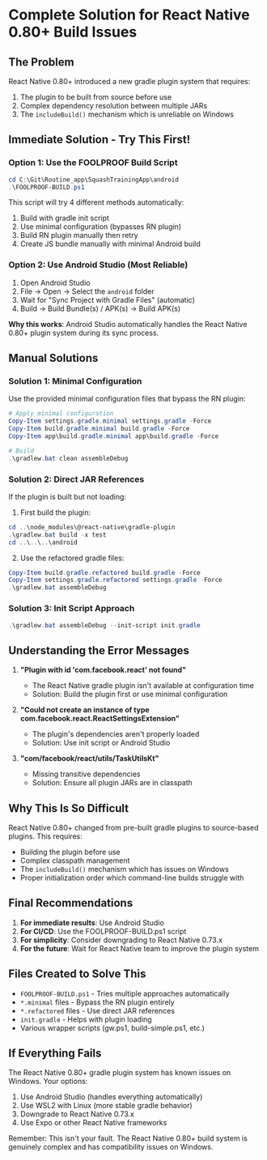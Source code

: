 # Complete Solution for React Native 0.80+ Build Issues

## The Problem
React Native 0.80+ introduced a new gradle plugin system that requires:
1. The plugin to be built from source before use
2. Complex dependency resolution between multiple JARs
3. The `includeBuild()` mechanism which is unreliable on Windows

## Immediate Solution - Try This First!

### Option 1: Use the FOOLPROOF Build Script
```powershell
cd C:\Git\Routine_app\SquashTrainingApp\android
.\FOOLPROOF-BUILD.ps1
```

This script will try 4 different methods automatically:
1. Build with gradle init script
2. Use minimal configuration (bypasses RN plugin)
3. Build RN plugin manually then retry
4. Create JS bundle manually with minimal Android build

### Option 2: Use Android Studio (Most Reliable)
1. Open Android Studio
2. File → Open → Select the `android` folder
3. Wait for "Sync Project with Gradle Files" (automatic)
4. Build → Build Bundle(s) / APK(s) → Build APK(s)

**Why this works**: Android Studio automatically handles the React Native 0.80+ plugin system during its sync process.

## Manual Solutions

### Solution 1: Minimal Configuration
Use the provided minimal configuration files that bypass the RN plugin:

```powershell
# Apply minimal configuration
Copy-Item settings.gradle.minimal settings.gradle -Force
Copy-Item build.gradle.minimal build.gradle -Force
Copy-Item app\build.gradle.minimal app\build.gradle -Force

# Build
.\gradlew.bat clean assembleDebug
```

### Solution 2: Direct JAR References
If the plugin is built but not loading:

1. First build the plugin:
```powershell
cd ..\node_modules\@react-native\gradle-plugin
.\gradlew.bat build -x test
cd ..\..\..\android
```

2. Use the refactored gradle files:
```powershell
Copy-Item build.gradle.refactored build.gradle -Force
Copy-Item settings.gradle.refactored settings.gradle -Force
.\gradlew.bat assembleDebug
```

### Solution 3: Init Script Approach
```powershell
.\gradlew.bat assembleDebug --init-script init.gradle
```

## Understanding the Error Messages

1. **"Plugin with id 'com.facebook.react' not found"**
   - The React Native gradle plugin isn't available at configuration time
   - Solution: Build the plugin first or use minimal configuration

2. **"Could not create an instance of type com.facebook.react.ReactSettingsExtension"**
   - The plugin's dependencies aren't properly loaded
   - Solution: Use init script or Android Studio

3. **"com/facebook/react/utils/TaskUtilsKt"**
   - Missing transitive dependencies
   - Solution: Ensure all plugin JARs are in classpath

## Why This Is So Difficult

React Native 0.80+ changed from pre-built gradle plugins to source-based plugins. This requires:
- Building the plugin before use
- Complex classpath management
- The `includeBuild()` mechanism which has issues on Windows
- Proper initialization order which command-line builds struggle with

## Final Recommendations

1. **For immediate results**: Use Android Studio
2. **For CI/CD**: Use the FOOLPROOF-BUILD.ps1 script
3. **For simplicity**: Consider downgrading to React Native 0.73.x
4. **For the future**: Wait for React Native team to improve the plugin system

## Files Created to Solve This

- `FOOLPROOF-BUILD.ps1` - Tries multiple approaches automatically
- `*.minimal` files - Bypass the RN plugin entirely
- `*.refactored` files - Use direct JAR references
- `init.gradle` - Helps with plugin loading
- Various wrapper scripts (gw.ps1, build-simple.ps1, etc.)

## If Everything Fails

The React Native 0.80+ gradle plugin system has known issues on Windows. Your options:

1. Use Android Studio (handles everything automatically)
2. Use WSL2 with Linux (more stable gradle behavior)
3. Downgrade to React Native 0.73.x
4. Use Expo or other React Native frameworks

Remember: This isn't your fault. The React Native 0.80+ build system is genuinely complex and has compatibility issues on Windows.